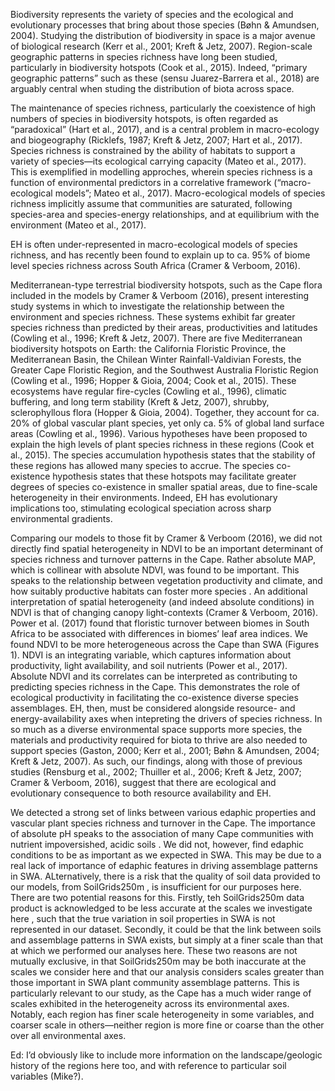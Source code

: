 <!-- From draft-01:Introduction -->

Biodiversity represents the variety of species and the ecological and evolutionary processes that bring about those species (Bøhn & Amundsen, 2004). Studying the distribution of biodiversity in space is a major avenue of biological research (Kerr et al., 2001; Kreft & Jetz, 2007). Region-scale geographic patterns in species richness have long been studied, particularly in biodiversity hotspots (Cook et al., 2015). Indeed, “primary geographic patterns” such as these (sensu Juarez-Barrera et al., 2018) are arguably central when studing the distribution of biota across space. 

The maintenance of species richness, particularly the coexistence of high numbers of species in biodiversity hotspots, is often regarded as “paradoxical” (Hart et al., 2017), and is a central problem in macro-ecology and biogeography (Ricklefs, 1987; Kreft & Jetz, 2007; Hart et al., 2017). Species richness is constrained by the ability of habitats to support a variety of species—its ecological carrying capacity (Mateo et al., 2017). This is exemplified in modelling approches, wherein species richness is a function of environmental predictors in a correlative framework (“macro-ecological models”; Mateo et al., 2017). Macro-ecological models of species richness implicitly assume that communities are saturated, following species-area and species-energy relationships, and at equilibrium with the environment (Mateo et al., 2017).

EH is often under-represented in macro-ecological models of species richness, and has recently been found to explain up to ca. 95% of biome level species richness across South Africa (Cramer & Verboom, 2016).

Mediterranean-type terrestrial biodiversity hotspots, such as the Cape flora included in the models by Cramer & Verboom (2016), present interesting study systems in which to investigate the relationship between the environment and species richness. These systems exhibit far greater species richness than predicted by their areas, productivities and latitudes (Cowling et al., 1996; Kreft & Jetz, 2007). There are five Mediterranean biodiversity hotspots on Earth: the California Floristic Province, the Mediterranean Basin, the Chilean Winter Rainfall-Valdivian Forests, the Greater Cape Floristic Region, and the Southwest Australia Floristic Region (Cowling et al., 1996; Hopper & Gioia, 2004; Cook et al., 2015). These ecosystems have regular fire-cycles (Cowling et al., 1996), climatic buffering, and long term stability (Kreft & Jetz, 2007), shrubby, sclerophyllous flora (Hopper & Gioia, 2004). Together, they account for ca. 20% of global vascular plant species, yet only ca. 5% of global land surface areas (Cowling et al., 1996). Various hypotheses have been proposed to explain the high levels of plant species richness in these regions (Cook et al., 2015). The species accumulation hypothesis states that the stability of these regions has allowed many species to accrue. The species co-existence hypothesis states that these hotspots may facilitate greater degrees of species co-existence in smaller spatial areas, due to fine-scale heterogeneity in their environments. Indeed, EH has evolutionary implications too, stimulating ecological speciation across sharp environmental gradients.

<!-- From draft-01:Discussion -->

Comparing our models to those fit by Cramer & Verboom (2016), we did not directly find spatial heterogeneity in NDVI to be an important determinant of species richness and turnover patterns in the Cape. Rather absolute MAP, which is collinear with absolute NDVI, was found to be important. This speaks to the relationship between vegetation productivity and climate, and how suitably productive habitats can foster more species . An additional interpretation of spatial heterogeneity (and indeed absolute conditions) in NDVI is that of changing canopy light-contexts (Cramer & Verboom, 2016). Power et al. (2017) found that floristic turnover between biomes in South Africa to be associated with differences in biomes’ leaf area indices. We found NDVI to be more heterogeneous across the Cape than SWA (Figures 1). NDVI is an integrating variable, which captures information about productivity, light availability, and soil nutrients (Power et al., 2017). Absolute NDVI and its correlates can be interpreted as contributing to predicting species richness in the Cape. This demonstrates the role of ecological productivity in facilitating the co-existence diverse species assemblages. EH, then, must be considered alongside resource- and energy-availability axes when intepreting the drivers of species richness. In so much as a diverse environmental space supports more species, the materials and productivity required for biota to thrive are also needed to support species (Gaston, 2000; Kerr et al., 2001; Bøhn & Amundsen, 2004; Kreft & Jetz, 2007). As such, our findings, along with those of previous studies (Rensburg et al., 2002; Thuiller et al., 2006; Kreft & Jetz, 2007; Cramer & Verboom, 2016), suggest that there are ecological and evolutionary consequence to both resource availability and EH.

We detected a strong set of links between various edaphic properties and vascular plant species richness and turnover in the Cape. The importance of absolute pH speaks to the association of many Cape communities with nutrient impoversished, acidic soils . We did not, however, find edaphic conditions to be as important as we expected in SWA. This may be due to a real lack of importance of edaphic features in driving assemblage patterns in SWA. ALternatively, there is a risk that the quality of soil data provided to our models, from SoilGrids250m , is insufficient for our purposes here. There are two potential reasons for this. Firstly, teh SoilGrids250m data product is acknowledged to be less accurate at the scales we investigate here , such that the true variation in soil properties in SWA is not represented in our dataset. Secondly, it could be that the link between soils and assemblage patterns in SWA exists, but simply at a finer scale than that at which we performed our analyses here. These two reasons are not mutually exclusive, in that SoilGrids250m may be both inaccurate at the scales we consider here and that our analysis considers scales greater than those important in SWA plant community assemblage patterns. This is particularly relevant to our study, as the Cape has a much wider range of scales exhibited in the heterogeneity across its environmental axes. Notably, each region has finer scale heterogeneity in some variables, and coarser scale in others—neither region is more fine or coarse than the other over all environmental axes.

Ed: I’d obviously like to include more information on the landscape/geologic history of the regions here too, and with reference to particular soil variables (Mike?).
